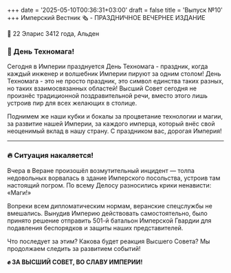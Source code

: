+++
date = '2025-05-10T00:36:31+03:00'
draft = false
title = 'Выпуск №10'
+++
Имперский Вестник 🗞 - ПРАЗДНИЧНОЕ ВЕЧЕРНЕЕ ИЗДАНИЕ

📆 22 Эларис 3412 года, Альден

### **🎉 День Техномага!**
Сегодня в Империи празднуется День Техномага - праздник, когда каждый инженер и волшебник Империи пируют за одним столом! День Техномага - это не просто праздник, это символ единства таких разных, но таких взаимосвязанных областей! Высший Совет сегодня не произнёс традиционной поздравительной речи, вместо этого лишь устроив пир для всех желающих в столице. 

Поднимем же наши кубки и бокалы за процветание технологии и магии, за развитие нашей Империи, за каждого имперца, который внёс свой неоценимый вклад в нашу страну. С праздником вас, дорогая Империя!

---

### **🔥 Ситуация накаляется!**
Вчера в Веране произошёл возмутительный инцидент — толпа недовольных ворвалась в здание Имперского посольства, устроив там настоящий погром. По всему Делосу разносились крики ненависти: «Маги!»  

Вопреки всем дипломатическим нормам, веранские спецслужбы не вмешались. Вынудив Империю действовать самостоятельно, было принято решение отправить 501-й батальон Имперской Гвардии для подавления беспорядков и защиты наших представителей.  

Что последует за этим? Какова будет реакция Высшего Совета? Мы продолжаем следить за развитием событий!

**✊ ЗА ВЫСШИЙ СОВЕТ, ВО СЛАВУ ИМПЕРИИ!**